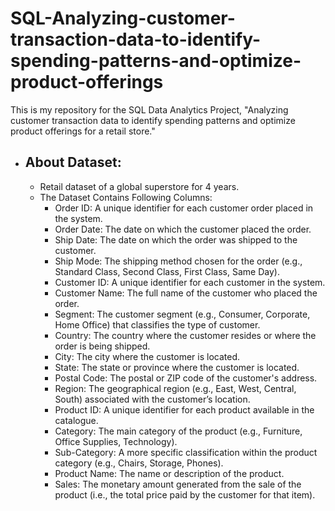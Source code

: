 # SQL-Analyzing-customer-transaction-data-to-identify-spending-patterns-and-optimize-product-offerings
This is my repository for the SQL Data Analytics Project, "Analyzing customer transaction data to identify spending patterns and optimize product offerings for a retail store."
* ## About Dataset:
  * Retail dataset of a global superstore for 4 years.
  * The Dataset Contains Following Columns:
    * Order ID: A unique identifier for each customer order placed in the system.
    * Order Date: The date on which the customer placed the order.
    * Ship Date: The date on which the order was shipped to the customer.
    * Ship Mode: The shipping method chosen for the order (e.g., Standard Class, Second Class, First Class, Same Day).
    * Customer ID: A unique identifier for each customer in the system.
    * Customer Name: The full name of the customer who placed the order.
    * Segment: The customer segment (e.g., Consumer, Corporate, Home Office) that classifies the type of customer.
    * Country: The country where the customer resides or where the order is being shipped.
    * City: The city where the customer is located.    
    * State: The state or province where the customer is located.
    * Postal Code: The postal or ZIP code of the customer's address.
    * Region: The geographical region (e.g., East, West, Central, South) associated with the customer’s location.
    * Product ID: A unique identifier for each product available in the catalogue.
    * Category: The main category of the product (e.g., Furniture, Office Supplies, Technology).
    * Sub-Category: A more specific classification within the product category (e.g., Chairs, Storage, Phones).
    * Product Name: The name or description of the product.
    * Sales: The monetary amount generated from the sale of the product (i.e., the total price paid by the customer for that item).
